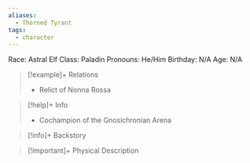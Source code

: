 ```yaml
---
aliases:
  - Thorned Tyrant
tags:
  - character
---
```

Race: Astral Elf
Class: Paladin
Pronouns: He/Him
Birthday: N/A
Age: N/A

>[!example]+ Relations
> - Relict of Nonna Rossa

>[!help]+ Info
> - Cochampion of the Gnosichronian Arena
>

>[!info]+ Backstory
>

>[!important]+ Physical Description